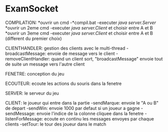# ExamSocket

COMPILATION:
    *ouvrir un cmd
        -*compil.bat
        -executer *java server.Server*
    *ouvrir un 2eme cmd
        -executer *java server.Client* et choisir entre A et B
    *ouvrir un 3eme cmd
        -executer *java server.Client* et choisir entre A et B (different du premier choix)

CLIENTHANDLER: gestion des clients avec le multi-thread
    -broadcastMessage: envoie de message vers le client
    -removeClientHandler: quand un client sort, "broadcastMessage" envoie tout de suite un message vers l'autre client
     
FENETRE: conception du jeu 

ECOUTEUR: ecoute les actions du souris dans la fenetre

SERVER: le serveur du jeu

CLIENT: le joueur qui entre dans la partie
    -sendMarque: envoie le "A ou B" de depart
    -sendWin: envoie 1000 par defaut si un joueur a gagne
    -sendMessage: envoie l'indice de la colonne cliquee dans la fenetre
    -listenForMessage: ecoute en continu les messages envoyes par chaque clients
    -setTour: le tour des joueur dans le match
